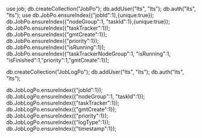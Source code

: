 


use job;
db.createCollection("JobPo");
db.addUser("lts", "lts");
db.auth("lts", "lts");
use
db.JobPo.ensureIndex({"jobId":1},{unique:true});
db.JobPo.ensureIndex({"nodeGroup":1, "taskId":1},{unique:true});
db.JobPo.ensureIndex({"taskTracker":1});
db.JobPo.ensureIndex({"gmtCreate":1});
db.JobPo.ensureIndex({"priority":1});
db.JobPo.ensureIndex({"isRunning":1});
db.JobPo.ensureIndex({"taskTrackerNodeGroup":1, "isRunning":1, "isFinished":1,"priority":1,"gmtCreate":1});


db.createCollection("JobLogPo");
db.addUser("lts", "lts");
db.auth("lts", "lts");

db.JobLogPo.ensureIndex({"jobId":1});
db.JobLogPo.ensureIndex({"nodeGroup":1, "taskId":1});
db.JobLogPo.ensureIndex({"taskTracker":1});
db.JobLogPo.ensureIndex({"gmtCreate":1});
db.JobLogPo.ensureIndex({"priority":1});
db.JobLogPo.ensureIndex({"logType":1});
db.JobLogPo.ensureIndex({"timestamp":1});

